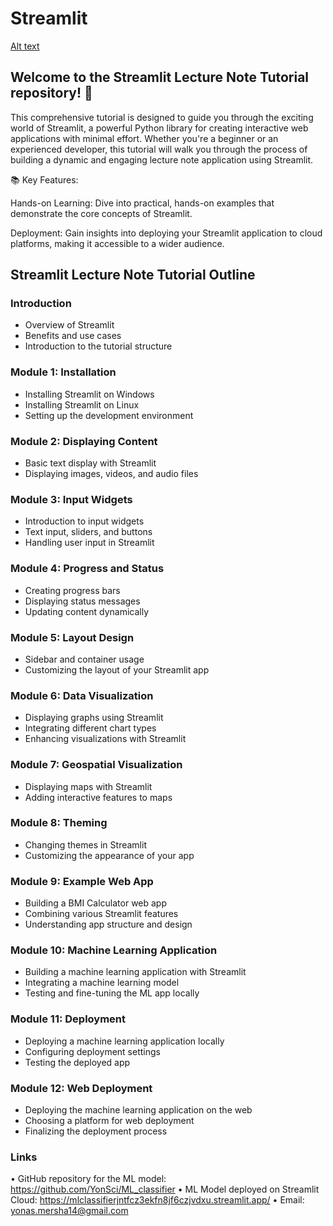 # Streamlit 

[Alt text](https://github.com/YonSci/Streamlit_Resource/blob/main/streamlit.png)  

## Welcome to the Streamlit Lecture Note Tutorial repository! 🚀

This comprehensive tutorial is designed to guide you through the exciting world of Streamlit, a powerful Python library for creating interactive web applications with minimal effort. Whether you're a beginner or an experienced developer, this tutorial will walk you through the process of building a dynamic and engaging lecture note application using Streamlit.


📚 Key Features:

Hands-on Learning: Dive into practical, hands-on examples that demonstrate the core concepts of Streamlit.

Deployment: Gain insights into deploying your Streamlit application to cloud platforms, making it accessible to a wider audience.

## Streamlit Lecture Note Tutorial Outline

### Introduction
- Overview of Streamlit
- Benefits and use cases
- Introduction to the tutorial structure
  
### Module 1: Installation
- Installing Streamlit on Windows
- Installing Streamlit on Linux
- Setting up the development environment

### Module 2: Displaying Content
- Basic text display with Streamlit
- Displaying images, videos, and audio files
   
### Module 3: Input Widgets
- Introduction to input widgets
- Text input, sliders, and buttons
- Handling user input in Streamlit
  
### Module 4: Progress and Status
- Creating progress bars
- Displaying status messages
- Updating content dynamically
  
### Module 5: Layout Design
- Sidebar and container usage
- Customizing the layout of your Streamlit app
  
### Module 6: Data Visualization
- Displaying graphs using Streamlit
- Integrating different chart types
- Enhancing visualizations with Streamlit

### Module 7: Geospatial Visualization
- Displaying maps with Streamlit
- Adding interactive features to maps
  
### Module 8: Theming
- Changing themes in Streamlit
- Customizing the appearance of your app

### Module 9: Example Web App
- Building a BMI Calculator web app
- Combining various Streamlit features
- Understanding app structure and design

### Module 10: Machine Learning Application
- Building a machine learning application with Streamlit
- Integrating a machine learning model
- Testing and fine-tuning the ML app locally

### Module 11: Deployment
- Deploying a machine learning application locally
- Configuring deployment settings
- Testing the deployed app
  
### Module 12: Web Deployment
- Deploying the machine learning application on the web
- Choosing a platform for web deployment
- Finalizing the deployment process

### Links
• GitHub repository for the ML model: https://github.com/YonSci/ML_classifier
• ML Model deployed on Streamlit Cloud: https://mlclassifierjntfcz3ekfn8jf6czjvdxu.streamlit.app/
• Email: yonas.mersha14@gmail.com
